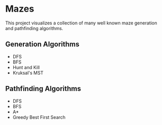 # Mazes
This project visualizes a collection of many well known maze generation and pathfinding algorithms.

## Generation Algorithms
* DFS
* BFS
* Hunt and Kill
* Kruksal's MST

## Pathfinding Algorithms
* DFS
* BFS
* A*
* Greedy Best First Search

